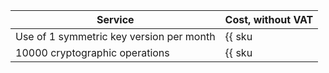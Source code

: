 | Service | Cost, without VAT |
| ----- | ----- |
| Use of 1 symmetric key version per month | {{ sku|USD|kms.storage.v1.software|month|string }} |
| 10000 cryptographic operations | {{ sku|USD|kms.api.v1.encryptdecrypt|string }} |